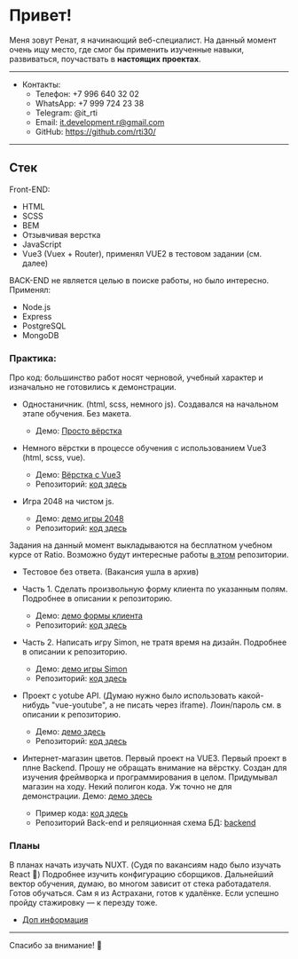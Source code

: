 # Привет!
Меня зовут Ренат, я начинающий веб-специалист. На данный момент очень ищу место, где смог бы применить изученные навыки, развиваться, поучаствать в __настоящих проектах__.
___
* Контакты:
    * Телефон: +7 996 640 32 02
    * WhatsApp: +7 999 724 23 38
    * Telegram: @it_rti
    * Email: it.development.r@gmail.com
    * GitHub: https://github.com/rti30/
___
## Стек
Front-END:

* HTML
* SCSS
* BEM
* Отзывчивая верстка
* JavaScript
* Vue3 (Vuex + Router), применял VUE2 в тестовом задании (см. далее)


BACK-END не является целью в поиске работы, но было интересно. Применял:

* Node.js
* Express
* PostgreSQL
* MongoDB

### Практика: 
Про код: большинство работ носят черновой, учебный характер и изначально не готовились к демонстрации.
*	Одностаничник. (html, scss, немного js). Создавался на начальном этапе обучения. Без макета.
    * Демо: [Просто вёрстка](https://rti30.github.io/cafeOld/)
* Немного вёрстки в процессе обучения с использованием Vue3 (html, scss, vue). 
   * Демо: [Вёрстка c Vue3](https://rti30.github.io/knife-demo/)
   * Репозиторий: [код здесь](https://github.com/rti30/Knife/)

*	Игра 2048 на чистом js. 
    * Демо: [демо игры 2048](https://module2-demo.vercel.app/)
    * Репозиторий: [код здесь](https://github.com/rti30/rat/tree/main/m2)

Задания на данный момент выкладываются на бесплатном учебном курсе от Ratio. Возможно будут интересные работы [в этом](https://github.com/rti30/rat) репозитории.

*	Тестовое без ответа. (Вакансия ушла в архив) 
* Часть 1. Сделать произвольную форму клиента по указанным полям. Подробнее в описании к репозиторию.
   * Демо: [демо формы клиента]( https://rti30.github.io/demo-med-part1/)
  * Репозиторий: [код здесь](https://github.com/rti30/task-med/tree/main/part1)
* Часть 2. Написать игру Simon, не тратя время на дизайн. Подробнее в описании к репозиторию.
    * Демо: [демо игры Simon](https://rti30.github.io/demo-med-part2/)
   * Репозиторий: [код здесь](https://github.com/rti30/task-med/tree/main/part2)

*	Проект с yotube API. (Думаю нужно было использовать какой-нибудь "vue-youtube", а не писать через iframe). Лоин/пароль см. в описании к репозиторию. 
    * Демо: [демо здесь](https://rti30.github.io/test-task-1-demo/)
    * Репозиторий: [код здесь](https://github.com/rti30/task-test-1)


*	Интернет-магазин цветов. Первый проект на VUE3. Первый проект в плне Backend. Прошу не обращать внимание на вёрстку. Создан для изучения фреймворка и программирования в целом. Придумывал магазин на ходу. Некий полигон кода. Уж точно не для демонстрации. 
Демо: [демо здесь](https://flowerfront.herokuapp.com/)

    * Пример кода:  [код здесь](https://github.com/rti30/flower-front.git)
    * Репозиторий Back-end и реляционная схема БД: [backend](https://github.com/rti30/flower-back)



### Планы

В планах начать изучать NUXT.  (Судя по вакансиям надо было изучать React 🌝) Подробнее изучить конфигурацию сборщиков. Дальнейший вектор обучения, думаю, во многом зависит от стека работадателя. Готов обучаться.
Сам я из Астрахани, готов к удалёнке. Если успешно пройду стажировку — к перезду тоже.
* [Доп информация](https://drive.google.com/file/d/1ygGz3bWQ4RM8TkQSs6tfbMhprEcWtBRY/view?usp=sharing)
---
Спасибо за внимание! 👋
